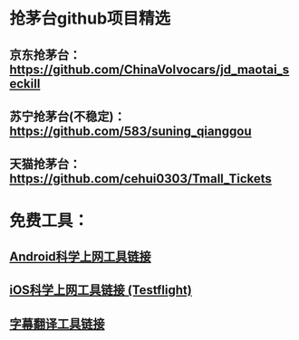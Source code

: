 # 抢茅台github项目精选

## 京东抢茅台： https://github.com/ChinaVolvocars/jd_maotai_seckill

## 苏宁抢茅台(不稳定)： https://github.com/583/suning_qianggou

## 天猫抢茅台： https://github.com/cehui0303/Tmall_Tickets



# 免费工具：
## [Android科学上网工具链接](https://github.com/YoungBoy0048/Android)

## [iOS科学上网工具链接 (Testflight)](https://github.com/YoungBoy0048/iOS)
        
## [字幕翻译工具链接](https://gist.github.com/qwertyuiop6/8499fe086491da90617fe17c32716d4e)
